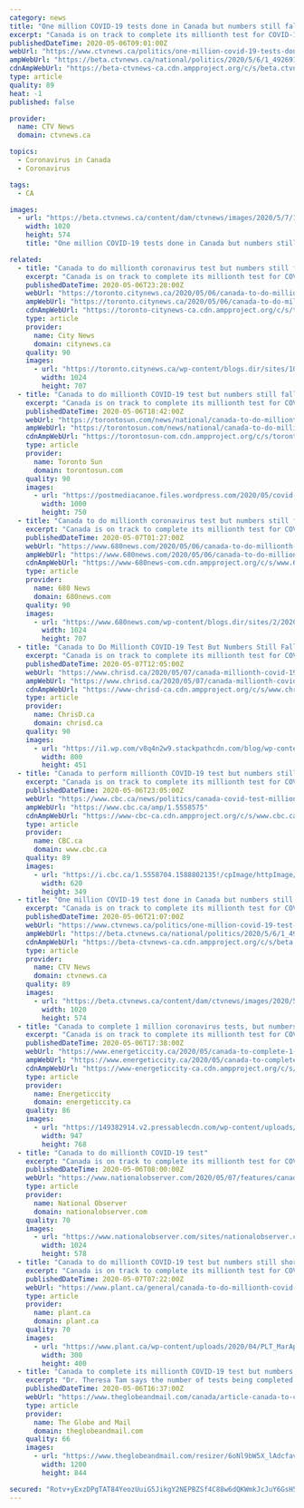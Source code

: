 ```yaml
---
category: news
title: "One million COVID-19 tests done in Canada but numbers still falling short"
excerpt: "Canada is on track to complete its millionth test for COVID-19 sometime in the next 24 hours but is still falling far short of the number of daily tests the country's chief public health officer said last month should soon be possible."
publishedDateTime: 2020-05-06T09:01:00Z
webUrl: "https://www.ctvnews.ca/politics/one-million-covid-19-tests-done-in-canada-but-numbers-still-falling-short-1.4926911?cache=yes%3FclipId%3D373266%3FautoPlay%3Dtrue%3FclipId%3D89578"
ampWebUrl: "https://beta.ctvnews.ca/national/politics/2020/5/6/1_4926911.html"
cdnAmpWebUrl: "https://beta-ctvnews-ca.cdn.ampproject.org/c/s/beta.ctvnews.ca/national/politics/2020/5/6/1_4926911.html"
type: article
quality: 89
heat: -1
published: false

provider:
  name: CTV News
  domain: ctvnews.ca

topics:
  - Coronavirus in Canada
  - Coronavirus

tags:
  - CA

images:
  - url: "https://beta.ctvnews.ca/content/dam/ctvnews/images/2020/5/7/1_4921418.jpg?cache_timestamp=1588853284484"
    width: 1020
    height: 574
    title: "One million COVID-19 tests done in Canada but numbers still falling short"

related:
  - title: "Canada to do millionth coronavirus test but numbers still falling short"
    excerpt: "Canada is on track to complete its millionth test for COVID-19 sometime in the next 24 hours but is still falling far short of the number of daily tests the country’s chief public health officer said last month should soon be possible."
    publishedDateTime: 2020-05-06T23:28:00Z
    webUrl: "https://toronto.citynews.ca/2020/05/06/canada-to-do-millionth-coronavirus-test-but-numbers-still-falling-short/"
    ampWebUrl: "https://toronto.citynews.ca/2020/05/06/canada-to-do-millionth-coronavirus-test-but-numbers-still-falling-short/amp/"
    cdnAmpWebUrl: "https://toronto-citynews-ca.cdn.ampproject.org/c/s/toronto.citynews.ca/2020/05/06/canada-to-do-millionth-coronavirus-test-but-numbers-still-falling-short/amp/"
    type: article
    provider:
      name: City News
      domain: citynews.ca
    quality: 90
    images:
      - url: "https://toronto.citynews.ca/wp-content/blogs.dir/sites/10/2020/05/RJB10260796.jpg"
        width: 1024
        height: 707
  - title: "Canada to do millionth COVID-19 test but numbers still falling short"
    excerpt: "Canada is on track to complete its millionth test for COVID-19 sometime in the next 24 hours but is still falling far short of the number of daily tests Canada’s chief public"
    publishedDateTime: 2020-05-06T18:42:00Z
    webUrl: "https://torontosun.com/news/national/canada-to-do-millionth-covid-19-test-but-numbers-still-falling-short/wcm/c2bbe519-af42-46d5-9f0f-7cf9c76ce39a"
    ampWebUrl: "https://torontosun.com/news/national/canada-to-do-millionth-covid-19-test-but-numbers-still-falling-short/wcm/c2bbe519-af42-46d5-9f0f-7cf9c76ce39a/amp"
    cdnAmpWebUrl: "https://torontosun-com.cdn.ampproject.org/c/s/torontosun.com/news/national/canada-to-do-millionth-covid-19-test-but-numbers-still-falling-short/wcm/c2bbe519-af42-46d5-9f0f-7cf9c76ce39a/amp"
    type: article
    provider:
      name: Toronto Sun
      domain: torontosun.com
    quality: 90
    images:
      - url: "https://postmediacanoe.files.wordpress.com/2020/05/covid-cda-20200506.jpg"
        width: 1000
        height: 750
  - title: "Canada to do millionth coronavirus test but numbers still falling short"
    excerpt: "Canada is on track to complete its millionth test for COVID-19 sometime in the next 24 hours but is still falling far short of the number of daily tests the country’s chief public health officer said last month should soon be possible."
    publishedDateTime: 2020-05-07T01:27:00Z
    webUrl: "https://www.680news.com/2020/05/06/canada-to-do-millionth-coronavirus-test-but-numbers-still-falling-short/"
    ampWebUrl: "https://www.680news.com/2020/05/06/canada-to-do-millionth-coronavirus-test-but-numbers-still-falling-short/amp/"
    cdnAmpWebUrl: "https://www-680news-com.cdn.ampproject.org/c/s/www.680news.com/2020/05/06/canada-to-do-millionth-coronavirus-test-but-numbers-still-falling-short/amp/"
    type: article
    provider:
      name: 680 News
      domain: 680news.com
    quality: 90
    images:
      - url: "https://www.680news.com/wp-content/blogs.dir/sites/2/2020/05/RJB10260796.jpg"
        width: 1024
        height: 707
  - title: "Canada to Do Millionth COVID-19 Test But Numbers Still Falling Short"
    excerpt: "Canada is on track to complete its millionth test for COVID-19 sometime in the next 24 hours but is still falling far short of the number of daily tests the country's chief public health officer said last month should soon be possible."
    publishedDateTime: 2020-05-07T12:05:00Z
    webUrl: "https://www.chrisd.ca/2020/05/07/canada-millionth-covid-19-test/"
    ampWebUrl: "https://www.chrisd.ca/2020/05/07/canada-millionth-covid-19-test/amp/"
    cdnAmpWebUrl: "https://www-chrisd-ca.cdn.ampproject.org/c/s/www.chrisd.ca/2020/05/07/canada-millionth-covid-19-test/amp/"
    type: article
    provider:
      name: ChrisD.ca
      domain: chrisd.ca
    quality: 90
    images:
      - url: "https://i1.wp.com/v8q4n2w9.stackpathcdn.com/blog/wp-content/uploads/2020/05/theresa-tam.jpg?fit=800%2C451&#038;ssl=1"
        width: 800
        height: 451
  - title: "Canada to perform millionth COVID-19 test but numbers still falling short"
    excerpt: "Canada is on track to complete its millionth test for COVID-19 sometime in the next 24 hours but is still falling far short of the number of daily tests Canada's chief public health officer said last month should soon be possible."
    publishedDateTime: 2020-05-06T23:05:00Z
    webUrl: "https://www.cbc.ca/news/politics/canada-covid-test-million-tam-1.5558575"
    ampWebUrl: "https://www.cbc.ca/amp/1.5558575"
    cdnAmpWebUrl: "https://www-cbc-ca.cdn.ampproject.org/c/s/www.cbc.ca/amp/1.5558575"
    type: article
    provider:
      name: CBC.ca
      domain: www.cbc.ca
    quality: 89
    images:
      - url: "https://i.cbc.ca/1.5558704.1588802135!/cpImage/httpImage/image.jpg_gen/derivatives/16x9_620/covid-que-20200501.jpg"
        width: 620
        height: 349
  - title: "One million COVID-19 test done in Canada but numbers still falling short"
    excerpt: "Canada is on track to complete its millionth test for COVID-19 sometime in the next 24 hours but is still falling far short of the number of daily tests Canada's chief public health officer said last month should soon be possible."
    publishedDateTime: 2020-05-06T21:07:00Z
    webUrl: "https://www.ctvnews.ca/politics/one-million-covid-19-test-done-in-canada-but-numbers-still-falling-short-1.4926911?cache=yesclipId104062"
    ampWebUrl: "https://beta.ctvnews.ca/national/politics/2020/5/6/1_4926911.html"
    cdnAmpWebUrl: "https://beta-ctvnews-ca.cdn.ampproject.org/c/s/beta.ctvnews.ca/national/politics/2020/5/6/1_4926911.html"
    type: article
    provider:
      name: CTV News
      domain: ctvnews.ca
    quality: 89
    images:
      - url: "https://beta.ctvnews.ca/content/dam/ctvnews/images/2020/5/7/1_4921418.jpg?cache_timestamp=1588853284484"
        width: 1020
        height: 574
  - title: "Canada to complete 1 million coronavirus tests, but numbers still falling short"
    excerpt: "Canada is on track to complete its millionth test for COVID-19 sometime in the next 24 hours even as the country’s biggest province continues to struggle to h"
    publishedDateTime: 2020-05-06T17:38:00Z
    webUrl: "https://www.energeticcity.ca/2020/05/canada-to-complete-1-million-coronavirus-tests-but-numbers-still-falling-short/"
    ampWebUrl: "https://www.energeticcity.ca/2020/05/canada-to-complete-1-million-coronavirus-tests-but-numbers-still-falling-short/?amp"
    cdnAmpWebUrl: "https://www-energeticcity-ca.cdn.ampproject.org/c/s/www.energeticcity.ca/2020/05/canada-to-complete-1-million-coronavirus-tests-but-numbers-still-falling-short/?amp"
    type: article
    provider:
      name: Energeticcity
      domain: energeticcity.ca
    quality: 86
    images:
      - url: "https://149382914.v2.pressablecdn.com/wp-content/uploads/2020/05/182440/canada-to-complete-1-million-coronavirus-tests-but-numbers-still-falling-short.jpg"
        width: 947
        height: 768
  - title: "Canada to do millionth COVID-19 test"
    excerpt: "Canada is on track to complete its millionth test for COVID-19 sometime in the next 24 hours but is still falling far short of the number of daily tests the country's chief public health officer said last month should soon be possible."
    publishedDateTime: 2020-05-06T08:00:00Z
    webUrl: "https://www.nationalobserver.com/2020/05/07/features/canada-do-millionth-covid-19-test"
    type: article
    provider:
      name: National Observer
      domain: nationalobserver.com
    quality: 70
    images:
      - url: "https://www.nationalobserver.com/sites/nationalobserver.com/files/img/2020/05/07/skp11561712.jpg"
        width: 1024
        height: 578
  - title: "Canada to do millionth COVID-19 test but numbers still short"
    excerpt: "Canada is on track to complete its millionth test for COVID-19 sometime in the next 24 hours but is still falling far short."
    publishedDateTime: 2020-05-07T07:22:00Z
    webUrl: "https://www.plant.ca/general/canada-to-do-millionth-covid-19-test-but-numbers-still-short-192763/"
    type: article
    provider:
      name: plant.ca
      domain: plant.ca
    quality: 70
    images:
      - url: "https://www.plant.ca/wp-content/uploads/2020/04/PLT_MarApr2020_DE-cover-ml-300x441.jpg"
        width: 300
        height: 400
  - title: "Canada to complete its millionth COVID-19 test but numbers still falling short"
    excerpt: "Dr. Theresa Tam says the number of tests being completed is critical as provinces begin to reopen their economies and the spread of the virus in Canada continues to slow"
    publishedDateTime: 2020-05-06T16:37:00Z
    webUrl: "https://www.theglobeandmail.com/canada/article-canada-to-complete-its-millionth-covid-19-test-but-numbers-still/"
    type: article
    provider:
      name: The Globe and Mail
      domain: theglobeandmail.com
    quality: 66
    images:
      - url: "https://www.theglobeandmail.com/resizer/6oNl9bW5X_lAdcfav2WNEbZlN10=/1200x0/filters:quality(80)/cloudfront-us-east-1.images.arcpublishing.com/tgam/2ME33O4XIROTXCNEC2WSZHGY4A.jpg"
        width: 1200
        height: 844

secured: "Rotv+yExzDPgTAT84YeozUuiG5JikgY2NEPBZSf4C88w6dQKWmkJcJuY6GsH5v/BoV1IQp11rYyvKJvnEtVsVhp4mFQGVz3X6TNNdoocU5Cl6xV1Gp7mQauSw3H8qCZrC2iuOqAakcMOw3zqcff8o5SGoUEGKOFSgJ34Z8hTkHLGa2wdseE6ZqobU3pGMAju/iv+ly6cjO7T6gAW6uSLGKmekEsQYr4Ci0X5WW7jD3SjH7NPSPU1bAD8bQDdYqIonJhVJJBmTGNi5aymjHLPNl3V8ZT08XIIhf7fhMrA+vlQ7RP13p1YWc9KTRndbmgX0aiYjPOeNg3cjO13Rswat8xDgawkO4Vr7miulDXAhcCt/S0324nXp4O0V/z6F53yfypEUVhuqdg6y2mh6UvQW6JUhTc5W6YZ+yXSUJUW1zfRkkeRsgunRljooF+huECqXzlBmJjBdQ2qG+d/gLA07QCaxqLLMJz9vNik3HBAB0w=;Zrv0ielmCZQFMjXV+A3xRA=="
---
```


